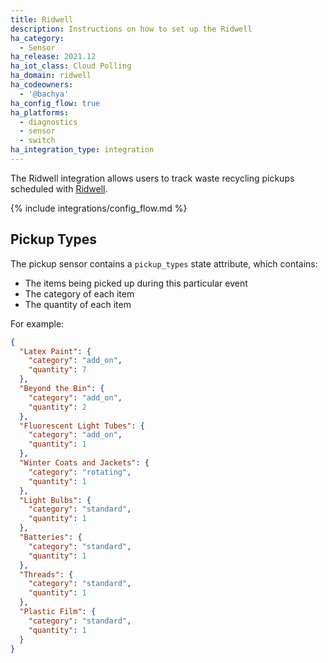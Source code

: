 ```yaml
---
title: Ridwell
description: Instructions on how to set up the Ridwell
ha_category:
  - Sensor
ha_release: 2021.12
ha_iot_class: Cloud Polling
ha_domain: ridwell
ha_codeowners:
  - '@bachya'
ha_config_flow: true
ha_platforms:
  - diagnostics
  - sensor
  - switch
ha_integration_type: integration
---
```


The Ridwell integration allows users to track waste recycling pickups scheduled with [Ridwell](https://www.ridwell.com).

{% include integrations/config_flow.md %}

## Pickup Types

The pickup sensor contains a `pickup_types` state attribute, which contains:

* The items being picked up during this particular event
* The category of each item
* The quantity of each item

For example:

```json
{
  "Latex Paint": {
    "category": "add_on",
    "quantity": 7
  },
  "Beyond the Bin": {
    "category": "add_on",
    "quantity": 2
  },
  "Fluorescent Light Tubes": {
    "category": "add_on",
    "quantity": 1
  },
  "Winter Coats and Jackets": {
    "category": "rotating",
    "quantity": 1
  },
  "Light Bulbs": {
    "category": "standard",
    "quantity": 1
  },
  "Batteries": {
    "category": "standard",
    "quantity": 1
  },
  "Threads": {
    "category": "standard",
    "quantity": 1
  },
  "Plastic Film": {
    "category": "standard",
    "quantity": 1
  }
}
```

